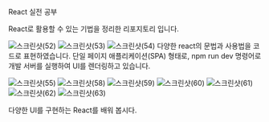React 실전 공부

React로 활용할 수 있는 기법을 정리한 리포지토리 입니다.

![스크린샷(52)](https://github.com/user-attachments/assets/be02dcd9-d77c-4306-b33e-c7d1bd6bc114)
![스크린샷(53)](https://github.com/user-attachments/assets/e8e16bca-2876-480c-815b-5f5e34012092)
![스크린샷(54)](https://github.com/user-attachments/assets/c17f8cdc-c8a6-4e34-a7fe-afaa174d7399)
다양한 react의 문법과 사용법을 코드로 표현하였습니다.
단일 페이지 애플리케이션(SPA) 형태로, npm run dev 명령어로 개발 서버를 실행하여 UI를 렌더링하고 있습니다. 

![스크린샷(55)](https://github.com/user-attachments/assets/f28bcfc9-ae27-4e73-b8cc-5cd8ab04d8a6)
![스크린샷(58)](https://github.com/user-attachments/assets/29ac55c8-89cf-4e1b-9492-7bc5a88cabff)
![스크린샷(59)](https://github.com/user-attachments/assets/02277967-3e62-47a5-ae07-f57ac637bbde)
![스크린샷(60)](https://github.com/user-attachments/assets/f86b4e2a-a31f-4313-a905-f58d98177b08)
![스크린샷(61)](https://github.com/user-attachments/assets/39fd3bce-ab94-4fd6-93c0-ecb4823fed66)
![스크린샷(62)](https://github.com/user-attachments/assets/82699ed7-a2e9-44dc-933f-2df510d9f393)
![스크린샷(63)](https://github.com/user-attachments/assets/a3870470-a882-43e2-a2f2-40e90b901b4d)

다양한 UI를 구현하는 React를 배워 봅시다.
